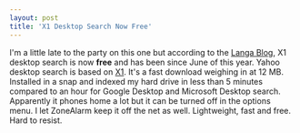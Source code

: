 ```yaml
---
layout: post  
title: 'X1 Desktop Search Now Free'
---
```

I'm a little late to the party on this one but according to the [Langa Blog](http://www.langa.com/blog/2006/10/best-indexed-search-tool-youve-never.htm#links), X1 desktop search is now **free** and has been since June of this year. Yahoo desktop search is based on [X1](http://www.x1.com/download/). It's a fast download weighing in at 12 MB. Installed in a snap and indexed my hard drive in less than 5 minutes compared to an hour for Google Desktop and Microsoft Desktop search. Apparently it phones home a lot but it can be turned off in the options menu. I let ZoneAlarm keep it off the net as well. Lightweight, fast and free. Hard to resist.

